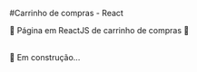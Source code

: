 
#Carrinho de compras - React


🚧  Página em ReactJS de carrinho de compras  🚧
<br>
<br>

  🚀 Em construção... 